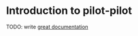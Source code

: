 # Introduction to pilot-pilot

TODO: write [great documentation](http://jacobian.org/writing/what-to-write/)
